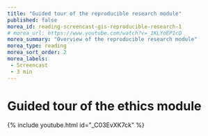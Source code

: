 ```yaml
---
title: "Guided tour of the reproducible research module"
published: false
morea_id: reading-screencast-gis-reproducible-research-1
# morea_url: https://www.youtube.com/watch?v=_1KLYoEP1cQ
morea_summary: "Overview of the reproducible research module"
morea_type: reading
morea_sort_order: 2
morea_labels:
 - Screencast
 - 3 min
---
```

# Guided tour of the ethics module
{% include youtube.html id="_C03EvXK7ck" %}

